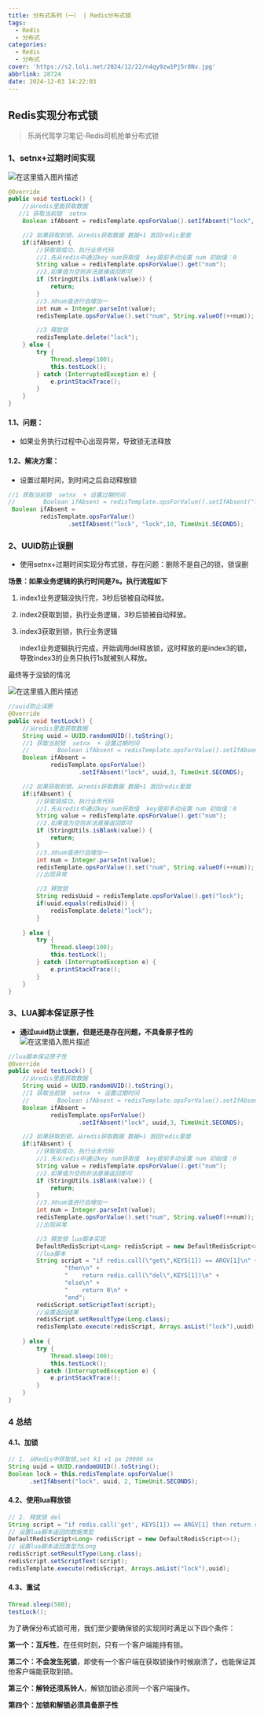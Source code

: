 ```yaml
---
title: 分布式系列（一） | Redis分布式锁
tags:
  - Redis
  - 分布式
categories:
  - Redis
  - 分布式
cover: 'https://s2.loli.net/2024/12/22/n4qy9zw1Pj5r8Nv.jpg'
abbrlink: 28724
date: 2024-12-03 14:22:03
---
```


## Redis实现分布式锁

> 乐尚代驾学习笔记-Redis司机抢单分布式锁

### 1、setnx+过期时间实现

![在这里插入图片描述](https://i-blog.csdnimg.cn/direct/d407440f16f144bcbe2b36c69c1d372f.png#pic_center)

```java
@Override
public void testLock() {
    //从redis里面获取数据
   //1 获取当前锁  setnx
    Boolean ifAbsent = redisTemplate.opsForValue().setIfAbsent("lock", "lock");

    //2 如果获取到锁，从redis获取数据 数据+1 放回redis里面
    if(ifAbsent) {
        //获取锁成功，执行业务代码
        //1.先从redis中通过key num获取值  key提前手动设置 num 初始值：0
        String value = redisTemplate.opsForValue().get("num");
        //2.如果值为空则非法直接返回即可
        if (StringUtils.isBlank(value)) {
            return;
        }
        //3.对num值进行自增加一
        int num = Integer.parseInt(value);
        redisTemplate.opsForValue().set("num", String.valueOf(++num));

        //3 释放锁
        redisTemplate.delete("lock");
    } else {
        try {
            Thread.sleep(100);
            this.testLock();
        } catch (InterruptedException e) {
            e.printStackTrace();
        }
    }
}
```

#### 1.1、**问题：**

- 如果业务执行过程中心出现异常，导致锁无法释放

#### 1.2、**解决方案：**

- 设置过期时间，到时间之后自动释放锁

```java
//1 获取当前锁  setnx  + 设置过期时间
//        Boolean ifAbsent = redisTemplate.opsForValue().setIfAbsent("lock", "lock");
 Boolean ifAbsent = 
         redisTemplate.opsForValue()
                 .setIfAbsent("lock", "lock",10, TimeUnit.SECONDS);
```

### 2、UUID防止误删

- 使用setnx+过期时间实现分布式锁，存在问题：删除不是自己的锁，锁误删

**场景：如果业务逻辑的执行时间是7s。执行流程如下**

1. index1业务逻辑没执行完，3秒后锁被自动释放。

2. index2获取到锁，执行业务逻辑，3秒后锁被自动释放。

3. index3获取到锁，执行业务逻辑

   index1业务逻辑执行完成，开始调用del释放锁，这时释放的是index3的锁， 导致index3的业务只执行1s就被别人释放。

最终等于没锁的情况

![在这里插入图片描述](https://s2.loli.net/2024/12/22/Fv4hzfNTaPAudRK.png)

```java
//uuid防止误删
@Override
public void testLock() {
    //从redis里面获取数据
    String uuid = UUID.randomUUID().toString();
    //1 获取当前锁  setnx  + 设置过期时间
    //        Boolean ifAbsent = redisTemplate.opsForValue().setIfAbsent("lock", "lock");
    Boolean ifAbsent =
            redisTemplate.opsForValue()
                    .setIfAbsent("lock", uuid,3, TimeUnit.SECONDS);

    //2 如果获取到锁，从redis获取数据 数据+1 放回redis里面
    if(ifAbsent) {
        //获取锁成功，执行业务代码
        //1.先从redis中通过key num获取值  key提前手动设置 num 初始值：0
        String value = redisTemplate.opsForValue().get("num");
        //2.如果值为空则非法直接返回即可
        if (StringUtils.isBlank(value)) {
            return;
        }
        //3.对num值进行自增加一
        int num = Integer.parseInt(value);
        redisTemplate.opsForValue().set("num", String.valueOf(++num));
        //出现异常

        //3 释放锁
        String redisUuid = redisTemplate.opsForValue().get("lock");
        if(uuid.equals(redisUuid)) {
            redisTemplate.delete("lock");
        }
       
    } else {
        try {
            Thread.sleep(100);
            this.testLock();
        } catch (InterruptedException e) {
            e.printStackTrace();
        }
    }
}
```

### 3、LUA脚本保证原子性

- **通过uuid防止误删，但是还是存在问题，不具备原子性的**
  ![在这里插入图片描述](https://s2.loli.net/2024/12/22/NxteOgsJ5dfzDWm.png)

```java
//lua脚本保证原子性
@Override
public void testLock() {
    //从redis里面获取数据
    String uuid = UUID.randomUUID().toString();
    //1 获取当前锁  setnx  + 设置过期时间
    //        Boolean ifAbsent = redisTemplate.opsForValue().setIfAbsent("lock", "lock");
    Boolean ifAbsent =
            redisTemplate.opsForValue()
                    .setIfAbsent("lock", uuid,3, TimeUnit.SECONDS);

    //2 如果获取到锁，从redis获取数据 数据+1 放回redis里面
    if(ifAbsent) {
        //获取锁成功，执行业务代码
        //1.先从redis中通过key num获取值  key提前手动设置 num 初始值：0
        String value = redisTemplate.opsForValue().get("num");
        //2.如果值为空则非法直接返回即可
        if (StringUtils.isBlank(value)) {
            return;
        }
        //3.对num值进行自增加一
        int num = Integer.parseInt(value);
        redisTemplate.opsForValue().set("num", String.valueOf(++num));
        //出现异常

        //3 释放锁 lua脚本实现
        DefaultRedisScript<Long> redisScript = new DefaultRedisScript<>();
        //lua脚本
        String script = "if redis.call(\"get\",KEYS[1]) == ARGV[1]\n" +
                "then\n" +
                "    return redis.call(\"del\",KEYS[1])\n" +
                "else\n" +
                "    return 0\n" +
                "end";
        redisScript.setScriptText(script);
        //设置返回结果
        redisScript.setResultType(Long.class);
        redisTemplate.execute(redisScript, Arrays.asList("lock"),uuid);
        
    } else {
        try {
            Thread.sleep(100);
            this.testLock();
        } catch (InterruptedException e) {
            e.printStackTrace();
        }
    }
}
```

### 4 总结

#### 4.1、加锁

```java
// 1. 从Redis中获取锁,set k1 v1 px 20000 nx
String uuid = UUID.randomUUID().toString();
Boolean lock = this.redisTemplate.opsForValue()
      .setIfAbsent("lock", uuid, 2, TimeUnit.SECONDS);
```

#### 4.2、使用lua释放锁

```java
// 2. 释放锁 del
String script = "if redis.call('get', KEYS[1]) == ARGV[1] then return redis.call('del', KEYS[1]) else return 0 end";
// 设置lua脚本返回的数据类型
DefaultRedisScript<Long> redisScript = new DefaultRedisScript<>();
// 设置lua脚本返回类型为Long
redisScript.setResultType(Long.class);
redisScript.setScriptText(script);
redisTemplate.execute(redisScript, Arrays.asList("lock"),uuid);
```

#### 4.3、重试

```java
Thread.sleep(500); 
testLock();
```

为了确保分布式锁可用，我们至少要确保锁的实现同时满足以下四个条件：

**第一个：互斥性**，在任何时刻，只有一个客户端能持有锁。

**第二个：不会发生死锁**，即使有一个客户端在获取锁操作时候崩溃了，也能保证其他客户端能获取到锁。

**第三个：解铃还须系铃人**，解锁加锁必须同一个客户端操作。

**第四个：加锁和解锁必须具备原子性**